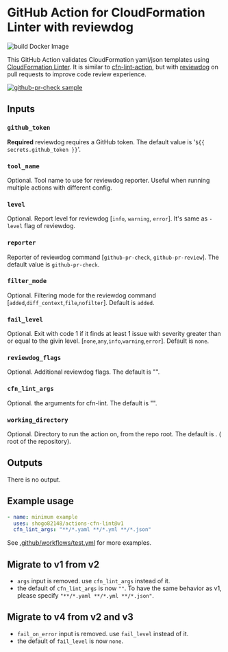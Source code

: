 # GitHub Action for CloudFormation Linter with reviewdog

![build Docker Image](https://github.com/shogo82148/actions-cfn-lint/workflows/build%20Docker%20Image/badge.svg)

This GitHub Action validates CloudFormation yaml/json templates using [CloudFormation Linter](https://github.com/aws-cloudformation/cfn-python-lint/).
It is similar to [cfn-lint-action](https://github.com/marketplace/actions/cfn-lint-action),
but with [reviewdog](https://github.com/reviewdog/reviewdog) on pull requests to improve code review experience.

[![github-pr-check sample](https://user-images.githubusercontent.com/1157344/69779599-e084ae80-11eb-11ea-80f8-9350d4d93568.png)](https://github.com/shogo82148/actions-cfn-lint/pull/2/files)

## Inputs

### `github_token`

**Required** reviewdog requires a GitHub token. The default value is '`${{ secrets.github_token }}`'.

### `tool_name`

Optional. Tool name to use for reviewdog reporter. Useful when running multiple actions with different config.

### `level`

Optional. Report level for reviewdog \[`info`, `warning`, `error`\].
It's same as `-level` flag of reviewdog.

### `reporter`

Reporter of reviewdog command \[`github-pr-check`, `github-pr-review`\].
The default value is `github-pr-check`.

### `filter_mode`

Optional. Filtering mode for the reviewdog command \[`added`,`diff_context`,`file`,`nofilter`\]. Default is `added`.

### `fail_level`

Optional. Exit with code 1 if it finds at least 1 issue with severity greater than or equal to the givin level. \[`none`,`any`,`info`,`warning`,`error`\]. Default is `none`.

### `reviewdog_flags`

Optional. Additional reviewdog flags. The default is "".

### `cfn_lint_args`

Optional. the arguments for cfn-lint. The default is "".

### `working_directory`

Optional. Directory to run the action on, from the repo root. The default is . ( root of the repository).

## Outputs

There is no output.

## Example usage

```yaml
- name: minimum example
  uses: shogo82148/actions-cfn-lint@v1
  cfn_lint_args: "**/*.yaml **/*.yml **/*.json"
```

See [.github/workflows/test.yml](.github/workflows/test.yml) for more examples.

## Migrate to v1 from v2

- `args` input is removed. use `cfn_lint_args` instead of it.
- the default of `cfn_lint_args` is now `""`. To have the same behavior as v1, please specify `"**/*.yaml **/*.yml **/*.json"`.

## Migrate to v4 from v2 and v3

- `fail_on_error` input is removed. use `fail_level` instead of it.
- the default of `fail_level` is now `none`.
